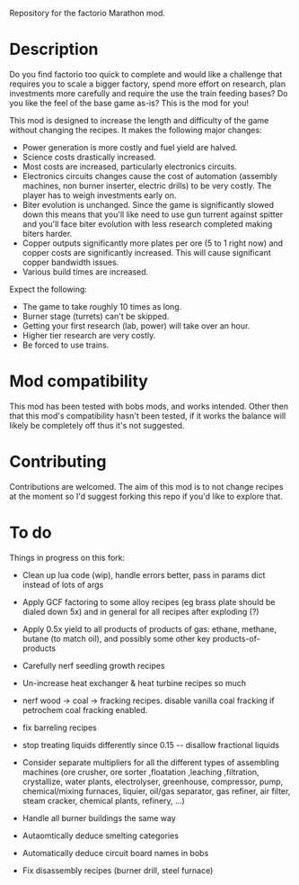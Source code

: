 Repository for the factorio Marathon mod.

Description
===========
Do you find factorio too quick to complete and would like a challenge that requires you to scale a bigger factory, spend more effort on research, plan investments more carefully and require the use the train feeding bases? Do you like the feel of the base game as-is? This is the mod for you!

This mod is designed to increase the length and difficulty of the game without changing the recipes. It makes the following major changes:
* Power generation is more costly and fuel yield are halved.
* Science costs drastically increased.
* Most costs are increased, particularly electronics circuits.
* Electronics circuits changes cause the cost of automation (assembly machines, non burner inserter, electric drills) to be very costly. The player has to weigh investments early on.
* Biter evolution is unchanged. Since the game is significantly slowed down this means that you'll like need to use gun turrent against spitter and you'll face biter evolution with less research completed making biters harder.
* Copper outputs significantly more plates per ore (5 to 1 right now) and copper costs are significantly increased. This will cause significant copper bandwidth issues.
* Various build times are increased.

Expect the following:
* The game to take roughly 10 times as long.
* Burner stage (turrets) can't be skipped.
* Getting your first research (lab, power) will take over an hour.
* Higher tier research are very costly.
* Be forced to use trains.

Mod compatibility
=================
This mod has been tested with bobs mods, and works intended. Other then that this mod's compatibility hasn't been tested, if it works the balance will likely be completely off thus it's not suggested.

Contributing
============
Contributions are welcomed. The aim of this mod is to not change recipes at the moment so I'd suggest forking this repo if you'd like to explore that.

To do
=====
Things in progress on this fork:
* Clean up lua code (wip), handle errors better, pass in params dict instead of lots of args
* Apply GCF factoring to some alloy recipes (eg brass plate should be dialed down 5x) and in general for all recipes after exploding (?)
* Apply 0.5x yield to all products of products of gas: ethane, methane, butane (to match oil), and possibly some other key products-of-products
* Carefully nerf seedling growth recipes
* Un-increase heat exchanger & heat turbine recipes so much
* nerf wood -> coal -> fracking recipes. disable vanilla coal fracking if petrochem coal fracking enabled.
* fix barreling recipes
* stop treating liquids differently since 0.15 -- disallow fractional liquids

* Consider separate multipliers for all the different types of assembling machines (ore crusher, ore sorter ,floatation ,leaching ,filtration, crystallize, water plants, electrolyser, greenhouse, compressor, pump, chemical/mixing furnaces, liquier, oil/gas separator, gas refiner, air filter, steam cracker, chemical plants, refinery, ...)
* Handle all burner buildings the same way
* Autaomtically deduce smelting categories
* Automatically deduce circuit board names in bobs
* Fix disassembly recipes (burner drill, steel furnace)
